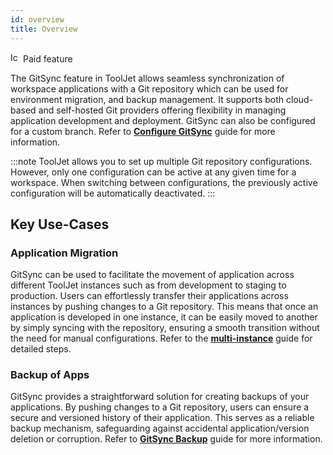 ```yaml
---
id: overview
title: Overview
---
```


<div className="badge badge--primary heading-badge">   
  <img 
    src="/img/badge-icons/premium.svg" 
    alt="Icon" 
    width="16" 
    height="16" 
  />
 <span>Paid feature</span>
</div>

The GitSync feature in ToolJet allows seamless synchronization of workspace applications with a Git repository which can be used for environment migration, and backup management. It supports both cloud-based and self-hosted Git providers offering flexibility in managing application development and deployment. GitSync can also be configured for a custom branch. Refer to **[Configure GitSync](/docs/development-lifecycle/gitsync/connect-to-git-repo/ssh/gitsync-config.md)** guide for more information.

:::note
ToolJet allows you to set up multiple Git repository configurations. However, only one configuration can be active at any given time for a workspace. When switching between configurations, the previously active configuration will be automatically deactivated. 
:::

## Key Use-Cases

### Application Migration

GitSync can be used to facilitate the movement of application across different ToolJet instances such as from development to staging to production. Users can effortlessly transfer their applications across instances by pushing changes to a Git repository. This means that once an application is developed in one instance, it can be easily moved to another by simply syncing with the repository, ensuring a smooth transition without the need for manual configurations. Refer to the **[multi-instance](/docs/development-lifecycle/environment/self-hosted/multi-instance/instance-as-environment)** guide for detailed steps.

### Backup of Apps

GitSync provides a straightforward solution for creating backups of your applications. By pushing changes to a Git repository, users can ensure a secure and versioned history of their application. This serves as a reliable backup mechanism, safeguarding against accidental application/version deletion or corruption. Refer to **[GitSync Backup](/docs/development-lifecycle/backup/gitsync-backup)** guide for more information.
